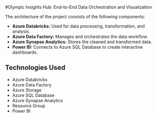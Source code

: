 #Olympic Insights Hub: End-to-End Data Orchestration and Visualization

The architecture of the project consists of the following components:
- **Azure Databricks:** Used for data processing, transformation, and analysis.
- **Azure Data Factory:** Manages and orchestrates the data workflow.
- **Azure Synapse Analytics:** Stores the cleaned and transformed data.
- **Power BI:** Connects to Azure SQL Database to create interactive dashboards.

## Technologies Used
- Azure Databricks
- Azure Data Factory
- Azure Storage
- Azure SQL Database
- Azure Synapse Analytics
- Resource Group
- Power BI
